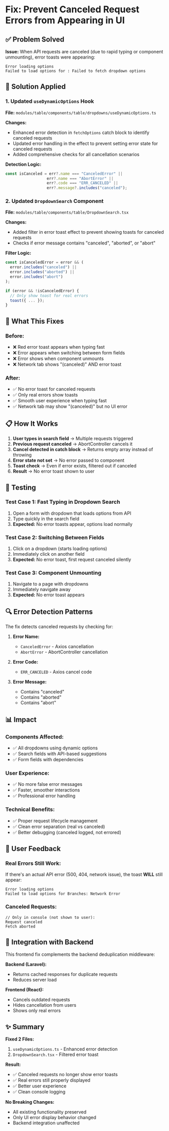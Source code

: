 # Fix: Prevent Canceled Request Errors from Appearing in UI

## ✅ Problem Solved

**Issue:** When API requests are canceled (due to rapid typing or component unmounting), error toasts were appearing:
```
Error loading options
Failed to load options for : Failed to fetch dropdown options
```

## 🔧 Solution Applied

### 1. Updated `useDynamicOptions` Hook
**File:** `modules/table/components/table/dropdowns/useDynamicOptions.ts`

**Changes:**
- Enhanced error detection in `fetchOptions` catch block to identify canceled requests
- Updated error handling in the effect to prevent setting error state for canceled requests
- Added comprehensive checks for all cancellation scenarios

**Detection Logic:**
```typescript
const isCanceled = err?.name === "CanceledError" || 
                  err?.name === "AbortError" || 
                  err?.code === "ERR_CANCELED" ||
                  err?.message?.includes("canceled");
```

### 2. Updated `DropdownSearch` Component
**File:** `modules/table/components/table/DropdownSearch.tsx`

**Changes:**
- Added filter in error toast effect to prevent showing toasts for canceled requests
- Checks if error message contains "canceled", "aborted", or "abort"

**Filter Logic:**
```typescript
const isCanceledError = error && (
  error.includes("canceled") || 
  error.includes("aborted") ||
  error.includes("abort")
);

if (error && !isCanceledError) {
  // Only show toast for real errors
  toast({ ... });
}
```

## 🎯 What This Fixes

### Before:
- ❌ Red error toast appears when typing fast
- ❌ Error appears when switching between form fields
- ❌ Error shows when component unmounts
- ❌ Network tab shows "(canceled)" AND error toast

### After:
- ✅ No error toast for canceled requests
- ✅ Only real errors show toasts
- ✅ Smooth user experience when typing fast
- ✅ Network tab may show "(canceled)" but no UI error

## 📋 How It Works

1. **User types in search field** → Multiple requests triggered
2. **Previous request canceled** → AbortController cancels it
3. **Cancel detected in catch block** → Returns empty array instead of throwing
4. **Error state not set** → No error passed to component
5. **Toast check** → Even if error exists, filtered out if canceled
6. **Result** → No error toast shown to user

## 🧪 Testing

### Test Case 1: Fast Typing in Dropdown Search
1. Open a form with dropdown that loads options from API
2. Type quickly in the search field
3. **Expected:** No error toasts appear, options load normally

### Test Case 2: Switching Between Fields
1. Click on a dropdown (starts loading options)
2. Immediately click on another field
3. **Expected:** No error toast, first request canceled silently

### Test Case 3: Component Unmounting
1. Navigate to a page with dropdowns
2. Immediately navigate away
3. **Expected:** No error toast appears

## 🔍 Error Detection Patterns

The fix detects canceled requests by checking for:

1. **Error Name:**
   - `CanceledError` - Axios cancellation
   - `AbortError` - AbortController cancellation

2. **Error Code:**
   - `ERR_CANCELED` - Axios cancel code

3. **Error Message:**
   - Contains "canceled"
   - Contains "aborted"
   - Contains "abort"

## 📊 Impact

### Components Affected:
- ✅ All dropdowns using dynamic options
- ✅ Search fields with API-based suggestions
- ✅ Form fields with dependencies

### User Experience:
- ✅ No more false error messages
- ✅ Faster, smoother interactions
- ✅ Professional error handling

### Technical Benefits:
- ✅ Proper request lifecycle management
- ✅ Clean error separation (real vs canceled)
- ✅ Better debugging (canceled logged, not errored)

## 🎨 User Feedback

### Real Errors Still Work:
If there's an actual API error (500, 404, network issue), the toast **WILL** still appear:
```
Error loading options
Failed to load options for Branches: Network Error
```

### Canceled Requests:
```console
// Only in console (not shown to user):
Request canceled
Fetch aborted
```

## 🔄 Integration with Backend

This frontend fix complements the backend deduplication middleware:

**Backend (Laravel):**
- Returns cached responses for duplicate requests
- Reduces server load

**Frontend (React):**
- Cancels outdated requests
- Hides cancellation from users
- Shows only real errors

## ✨ Summary

**Fixed 2 Files:**
1. `useDynamicOptions.ts` - Enhanced error detection
2. `DropdownSearch.tsx` - Filtered error toast

**Result:**
- ✅ Canceled requests no longer show error toasts
- ✅ Real errors still properly displayed
- ✅ Better user experience
- ✅ Clean console logging

**No Breaking Changes:**
- All existing functionality preserved
- Only UI error display behavior changed
- Backend integration unaffected
